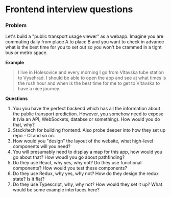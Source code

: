 # Frontend interview questions

### Problem

Let's build a "public transport usage viewer" as a webapp. Imagine you are commuting daily from place A to place B and you want to check in advance what is the best time for you to set out so you won't be crammed in a tight bus or metro space. 

**Example**
>I live in Holesovice and every morning I go from Vltavska tube station to Vysehrad. I should be able to open the app and see at what times is the rush hour and when is the best time for me to get to Vltavska to have a nice journey.

**Questions**
1. You you have the perfect backend which has all the information about the public transport prediction. However, you somehow need to expose it (via an API, WebSockets, databse or something). How would you do that, why?
2. Stack/tech for building frontend. Also probe deeper into how they set up repo - CI and so on.
3. How would you "design" the layout of the website, what high-level components will you need?
4. You will presumably need to display a map for this app, how would you go about that? How woudl you go about pathfinding?
5. Do they use React, why yes, why not? Do they use functional components? How would you test these components?
6. Do they use Redux, why yes, why not? How do they design the redux state? Is it flat?
7. Do they use Typescript, why, why not? How would they set it up? What would be some example interfaces here?
